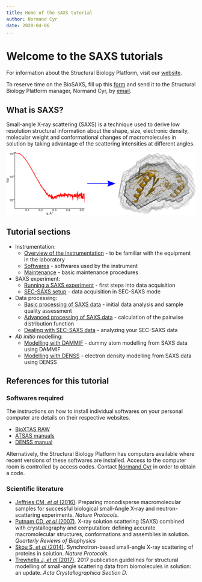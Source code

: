 ```yaml
---
title: Home of the SAXS tutorial
author: Normand Cyr
date: 2020-04-06
...
```



# Welcome to the SAXS tutorials

For information about the Structural Biology Platform, visit our [website](https://biochimie.umontreal.ca/en/scientific-platforms-bmm/structural-biology/).

To reserve time on the BioSAXS, fill up this [form](https://biochimie.umontreal.ca/wp-content/uploads/sites/37/2018/10/SAXS_time_request.pdf) and send it to the Structural Biology Platform manager, Normand Cyr, by [email](mailto:normand.cyr@umontreal.ca).


## What is SAXS?

Small-angle X-ray scattering (SAXS) is a technique used to derive low resolution structural information about the shape, size, electronic density, molecular weight and conformational changes of macromolecules in solution by taking advantage of the scattering intensities at different angles.

![](img/curve_enveloppe.png)


## Tutorial sections

- Instrumentation:
    - [Overview of the instrumentation](overview_instrumentation.md) - to be familiar with the equipment in the laboratory
    - [Softwares](details_instrument_softwares.md) - softwares used by the instrument
    - [Maintenance](maintenance.md) - basic maintenance procedures
- SAXS experiment:
    - [Running a SAXS experiment](saxs_experiment.md) - first steps into data acquisition
    - [SEC-SAXS setup](sec-saxs_setup.md) - data acquisition in SEC-SAXS mode
- Data processing:
    - [Basic processing of SAXS data](basic_data_processing.md) - initial data analysis and sample quality assessment
    - [Advanced processing of SAXS data](advanced_data_processing.md) - calculation of the pairwise distribution function
    - [Dealing with SEC-SAXS data](sec-saxs.md) - analyzing your SEC-SAXS data
- *Ab initio* modelling:
    - [Modelling with DAMMIF](modelling_with_dammif.md) - dummy atom modelling from SAXS data using DAMMIF
    - [Modelling with DENSS](modelling_with_denss.md) - electron density modelling from SAXS data using DENSS


## References for this tutorial

### Softwares required

The instructions on how to install individual softwares on your personal computer are details on their respective websites.

- [BioXTAS RAW](https://bioxtas-raw.readthedocs.io/en/latest/index.html)
- [ATSAS manuals](https://www.embl-hamburg.de/biosaxs/manuals/)
- [DENSS manual](https://www.tdgrant.com/denss/tutorial/)

Alternatively, the Structural Biology Platform has computers available where recent versions of these softwares are installed. Access to the computer room is controlled by access codes. Contact [Normand Cyr](maito:normand.cyr@umontreal.ca) in order to obtain a code.


### Scientific literature

- [Jeffries CM, *et al* (2016)](http://doi.org/10.1038/nprot.2016.113). Preparing monodisperse macromolecular samples for successful biological small-Angle X-ray and neutron-scattering experiments. *Nature Protocols*.
- [Putnam CD, *et al* (2007)](https://doi.org/10.1017/S0033583507004635). X-ray solution scattering (SAXS) combined with crystallography and computation: defining accurate macromolecular structures, conformations and assemblies in solution. *Quarterly Reviews of Biophysics*
- [Skou S, *et al* (2014)](https://doi.org/10.1038/nprot.2014.116). Synchrotron-based small-angle X-ray scattering of
proteins in solution. *Nature Protocols*.
- [Trewhella J, *et al* (2017)](https://doi.org/10.1107/S2059798317011597). 2017 publication guidelines for structural modelling of small-angle scattering data from biomolecules in solution: an update. *Acta Crystallographica Section D*.
